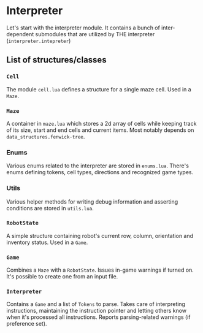 # Interpreter

Let's start with the interpreter module.
It contains a bunch of inter-dependent submodules that are utilized by THE interpreter (`interpreter.intepreter`)

## List of structures/classes
### `Cell`
The module `cell.lua` defines a structure for a single maze cell. Used in a `Maze`.

### `Maze`
A container in `maze.lua` which stores a 2d array of cells while keeping track of its size, start and end cells and current items.
Most notably depends on `data_structures.fenwick-tree`.

### Enums
Various enums related to the interpreter are stored in `enums.lua`.
There's enums defining tokens, cell types, directions and recognized game types.

### Utils
Various helper methods for writing debug information and asserting conditions are stored in `utils.lua`.

### `RobotState`
A simple structure containing robot's current row, column, orientation and inventory status. Used in a `Game`.

### `Game`
Combines a `Maze` with a `RobotState`. Issues in-game warnings if turned on. It's possible to create one from an input file.

### `Interpreter`
Contains a `Game` and a list of `Tokens` to parse.
Takes care of interpreting instructions, maintaining the instruction pointer and letting others know when it's processed all instructions.
Reports parsing-related warnings (if preference set).
